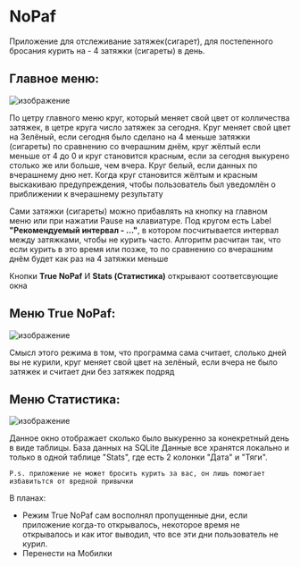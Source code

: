 # NoPaf
Приложение для отслеживание затяжек(сигарет), для постепенного бросания курить на - 4 затяжки (сигареты) в день. 

## Главное меню:
![изображение](https://github.com/user-attachments/assets/2f45c048-4083-483c-87ae-07e1e245892a)



По цетру главного меню круг, который меняет свой цвет от колличества затяжек, в цетре круга число затяжек за сегодня.
Круг меняет свой цвет на Зелёный, если сегодня было сделано на 4 меньше затяжки (сигареты) по сравнению со вчерашним днём, круг жёлтый если меньше от 4 до 0 и круг становится красным,
если за сегодня выкурено столько же или больше, чем вчера. Круг белый, если данных по вчерашнему дню нет. Когда круг становится жёлтым и красным выскакиваю предупреждения, чтобы пользователь был уведомлён о приближении к вчерашнему результату

Сами затяжки (сигареты) можно прибавлять на кнопку на главном меню или при нажатии Pause на клавиатуре. Под кругом есть Label **"Рекомендуемый интервал - ..."**, в котором посчитывается интервал между затяжками, чтобы не курить часто. Алгоритм расчитан так, что если курить в это время или позже, то по сравнению со вчерашним днём будет как раз на 4 затяжки меньше 

Кнопки **True NoPaf** И **Stats (Статистика)** открывают соответсвующие окна

## Меню True NoPaf:
![изображение](https://github.com/user-attachments/assets/652b92be-6310-484b-9312-0adabfa66176)


Смысл этого режима в том, что программа сама считает, слолько дней вы не курили, круг меняет свой цвет на зелёный, если вчера не было затяжек и считает дни без затяжек подряд  

## Меню Статистика:
![изображение](https://github.com/user-attachments/assets/eb693f83-9a50-45f7-9f70-1744973b5bea)


Данное окно отображает сколько было выкуренно за конекретный день в виде таблицы.
База данных на SQLite Данные все хранятся локально и только в одной таблице "Stats", где есть 2 колонки "Дата" и "Тяги".

    P.s. приложение не может бросить курить за вас, он лишь помогает избавитьтся от вредной привычки




В планах:
 - Режим True NoPaf сам восполнял пропущенные дни, если приложение когда-то открывалось, некоторое время не открывалось и как итог выводил, что все эти дни пользователь не курил.
 - Перенести на Мобилки

